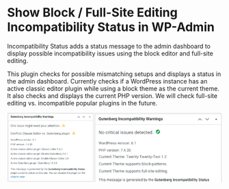 # Show Block / Full-Site Editing Incompatibility Status in WP-Admin

Incompatibility Status adds a status message to the admin dashboard to display possible incompatibility issues using the block editor and full-site editing.

This plugin checks for possible mismatching setups and displays a status in the admin dashboard. Currently checks if a WordPress instance has an active classic editor plugin while using a block theme as the current theme. It also checks and displays the current PHP version. We will check full-site editing vs. incompatible popular plugins in the future.

![Screenshot collage](incompatibility-status/assets/banner-772x250.png)
